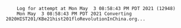         Log for attempt at Mon May  3 08:58:43 PM PDT 2021 (12948)
        Mon May  3 08:58:43 PM PDT 2021 Converting 2020HIST201/KBe21hist201floRevolutionInChina.org...
